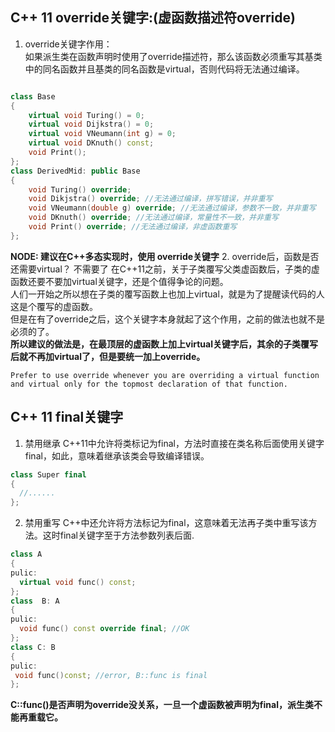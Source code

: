 
## C++ 11 override关键字:(虚函数描述符override)
1. override关键字作用：  
如果派生类在函数声明时使用了override描述符，那么该函数必须重写其基类中的同名函数并且基类的同名函数是virtual，否则代码将无法通过编译。

```C++

class Base 
{
    virtual void Turing() = 0;
    virtual void Dijkstra() = 0;
    virtual void VNeumann(int g) = 0;
    virtual void DKnuth() const;
    void Print();
};
class DerivedMid: public Base 
{
    void Turing() override;
    void Dikjstra() override; //无法通过编译，拼写错误，并非重写
    void VNeumann(double g) override; //无法通过编译，参数不一致，并非重写   
    void DKnuth() override; //无法通过编译，常量性不一致，并非重写
    void Print() override; //无法通过编译，非虚函数重写
};

```

**NODE: 建议在C++多态实现时，使用 override关键字**
2. override后，函数是否还需要virtual？ 不需要了
在C++11之前，关于子类覆写父类虚函数后，子类的虚函数还要不要加virtual关键字，还是个值得争论的问题。  
人们一开始之所以想在子类的覆写函数上也加上virtual，就是为了提醒读代码的人这是个覆写的虚函数。  
但是在有了override之后，这个关键字本身就起了这个作用，之前的做法也就不是必须的了。  
**所以建议的做法是，在最顶层的虚函数上加上virtual关键字后，其余的子类覆写后就不再加virtual了，但是要统一加上override。**
```
Prefer to use override whenever you are overriding a virtual function  
and virtual only for the topmost declaration of that function.
```

## C++ 11 final关键字
1. 禁用继承
C++11中允许将类标记为final，方法时直接在类名称后面使用关键字final，如此，意味着继承该类会导致编译错误。
```C++
class Super final
{
  //......
};

```
2. 禁用重写
C++中还允许将方法标记为final，这意味着无法再子类中重写该方法。这时final关键字至于方法参数列表后面.
```C++
class A
{
pulic:
  virtual void func() const;
};
class  B: A
{
pulic:
  void func() const override final; //OK
};
class C: B
{
pulic:
 void func()const; //error, B::func is final
};

```
**C::func()是否声明为override没关系，一旦一个虚函数被声明为final，派生类不能再重载它。**